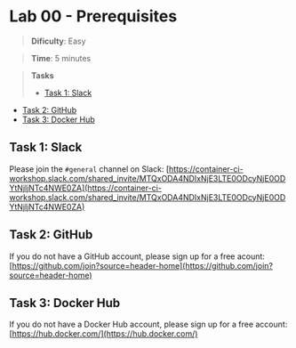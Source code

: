 # Lab 00 - Prerequisites

> **Dificulty**: Easy

> **Time**: 5 minutes

> **Tasks**
> - [Task 1: Slack](#task-1-slack)
- [Task 2: GitHub](#task-2-github)
- [Task 3: Docker Hub](#task-3-docker-hub)

## Task 1: Slack

Please join the `#general` channel on Slack:
[https://container-ci-workshop.slack.com/shared_invite/MTQxODA4NDIxNjE3LTE0ODcyNjE0ODYtNjljNTc4NWE0ZA](https://container-ci-workshop.slack.com/shared_invite/MTQxODA4NDIxNjE3LTE0ODcyNjE0ODYtNjljNTc4NWE0ZA)

## Task 2: GitHub

If you do not have a GitHub account, please sign up for a free acount:
[https://github.com/join?source=header-home](https://github.com/join?source=header-home)

## Task 3: Docker Hub

If you do not have a Docker Hub account, please sign up for a free account:
[https://hub.docker.com/](https://hub.docker.com/)
